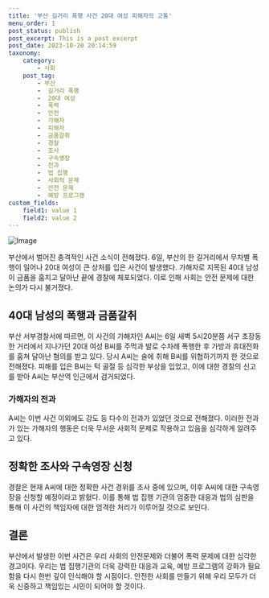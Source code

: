```yaml
---
title: '부산 길거리 폭행 사건 20대 여성 피해자의 고통'
menu_order: 1
post_status: publish
post_excerpt: This is a post excerpt
post_date: 2023-10-20 20:14:59
taxonomy:
    category:
        - 사회
    post_tag:
        - 부산
        -  길거리 폭행
        -  20대 여성
        -  폭력
        -  안전
        -  가해자
        -  피해자
        -  금품갈취
        -  경찰
        -  조사
        -  구속영장
        -  전과
        -  법 집행
        -  사회적 문제
        -  안전 문제
        -  예방 프로그램
custom_fields:
    field1: value 1
    field2: value 2
---
```


![Image](https://imgnews.pstatic.net/image/014/2024/02/07/0005139405_001_20240207065303482.jpg?type=w647)


부산에서 벌어진 충격적인 사건 소식이 전해졌다. 6일, 부산의 한 길거리에서 무차별 폭행이 일어나 20대 여성이 큰 상처를 입은 사건이 발생했다. 가해자로 지목된 40대 남성이 금품을 훔치고 달아난 끝에 경찰에 체포되었다. 이로 인해 사회는 안전 문제에 대한 논의가 다시 불거졌다.

## 40대 남성의 폭행과 금품갈취

부산 서부경찰서에 따르면, 이 사건의 가해자인 A씨는 6일 새벽 5시20분쯤 서구 초장동 한 거리에서 지나가던 20대 여성 B씨를 주먹과 발로 수차례 폭행한 후 가방과 휴대전화를 훔쳐 달아난 혐의를 받고 있다. 당시 A씨는 술에 취해 B씨를 위협하기까지 한 것으로 전해졌다. 피해를 입은 B씨는 턱 골절 등 심각한 부상을 입었고, 이에 대한 경찰의 신고를 받아 A씨는 부산역 인근에서 검거되었다.

### 가해자의 전과

A씨는 이번 사건 이외에도 강도 등 다수의 전과가 있었던 것으로 전해졌다. 이러한 전과가 있는 가해자의 행동은 더욱 무서운 사회적 문제로 작용하고 있음을 심각하게 알려주고 있다.

## 정확한 조사와 구속영장 신청

경찰은 현재 A씨에 대한 정확한 사건 경위를 조사 중에 있으며, 이후 A씨에 대한 구속영장을 신청할 예정이라고 밝혔다. 이를 통해 법 집행 기관의 엄중한 대응과 법의 심판을 통해 이 사건의 책임자에 대한 엄격한 처리가 이루어질 것으로 보인다.

## 결론

부산에서 발생한 이번 사건은 우리 사회의 안전문제와 더불어 폭력 문제에 대한 심각한 경고이다. 우리는 법 집행기관의 더욱 강력한 대응과 교육, 예방 프로그램의 강화가 필요함을 다시 한번 깊이 인식해야 할 시점이다. 안전한 사회를 만들기 위해 우리 모두가 더욱 신중하고 책임있는 시민이 되어야 할 것이다.
